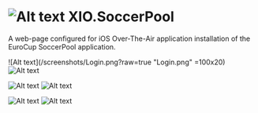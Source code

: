 # ![Alt text](/install/small.png?raw=true "small.png") XIO.SoccerPool

A web-page configured for iOS Over-The-Air application installation of the EuroCup SoccerPool application.

![Alt text](/screenshots/Login.png?raw=true "Login.png" =100x20) ![Alt text](/screenshots/Standings.png?raw=true "Standings.png")

![Alt text](/screenshots/Standings-Completed.png?raw=true "Standings-Completed.png") ![Alt text](/screenshots/Help.png?raw=true "Help.png")

![Alt text](/screenshots/Graph.png?raw=true "Graph.png") ![Alt text](/screenshots/Graph-More.png?raw=true "Login.png")
